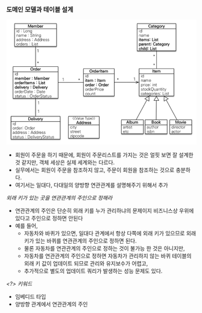 ### 도메인 모델과 테이블 설계

<img src="엔티티%20분석.png" alt="엔티티 분석">

- 회원이 주문을 하기 때문에, 회원이 주문리스트를 가지는 것은 얼핏 보면 잘 설계한 것 같지만, 객체 세상은 실제 세계와는 다르다.
- 실무에서는 회원이 주문을 참조하지 않고, 주문이 회원을 참조하는 것으로 충분하다.
- 여기서는 일대다, 다대일의 양방향 연관관계를 설명해주기 위해서 추가

*외래 키가 있는 곳을 연관관계의 주인으로 정해라*
- 연관관계의 주인은 단순히 외래 키를 누가 관리하냐의 문제이지 비즈니스상 우위에 있다고 주인으로 정하면 안된다
- 예를 들어,
    - 자동차와 바퀴가 있으면, 일대다 관계에서 항상 다쪽에 외래 키가 있으므로 외래 키가 있는 바퀴를 연관관계의 주인으로 정하면 된다.
    - 물론 자동차를 연관관계의 주인으로 정하는 것이 불가능 한 것은 아니지만,
    - 자동차를 연관관계의 주인으로 정하면 자동차가 관리하지 않는 바퀴 테이블의 외래 키 값이 업데이트 되므로 관리와 유지보수가 어렵고,
    - 추가적으로 별도의 업데이트 쿼리가 발생하는 성능 문제도 있다.

*<?> 키워드*
- 임베디드 타입
- 양방향 관계에서 연관관계의 주인
